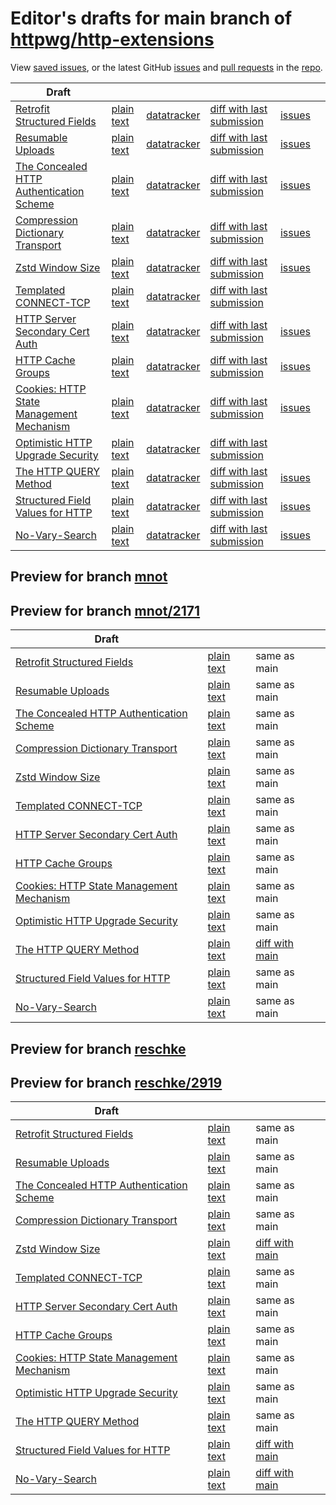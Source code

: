 # Editor's drafts for main branch of [httpwg/http-extensions](https://github.com/httpwg/http-extensions)

View [saved issues](issues.html), or the latest GitHub [issues](https://github.com/httpwg/http-extensions/issues) and [pull requests](https://github.com/httpwg/http-extensions/pulls) in the [repo](https://github.com/httpwg/http-extensions).

| Draft |     |     |     |     |     |
| ----- | --- | --- | --- | --- | --- |
| [Retrofit Structured Fields](./draft-ietf-httpbis-retrofit.html "Retrofit Structured Fields for HTTP (HTML)") | [plain text](./draft-ietf-httpbis-retrofit.txt "Retrofit Structured Fields for HTTP (Text)") | [datatracker](https://datatracker.ietf.org/doc/draft-ietf-httpbis-retrofit "Datatracker for draft-ietf-httpbis-retrofit") | [diff with last submission](https://author-tools.ietf.org/api/iddiff?doc_1=draft-ietf-httpbis-retrofit&url_2=https://httpwg.github.io/http-extensions/draft-ietf-httpbis-retrofit.txt) | [issues](https://github.com/httpwg/http-extensions/labels/retrofit) |
| [Resumable Uploads](./draft-ietf-httpbis-resumable-upload.html "Resumable Uploads for HTTP (HTML)") | [plain text](./draft-ietf-httpbis-resumable-upload.txt "Resumable Uploads for HTTP (Text)") | [datatracker](https://datatracker.ietf.org/doc/draft-ietf-httpbis-resumable-upload "Datatracker for draft-ietf-httpbis-resumable-upload") | [diff with last submission](https://author-tools.ietf.org/api/iddiff?doc_1=draft-ietf-httpbis-resumable-upload&url_2=https://httpwg.github.io/http-extensions/draft-ietf-httpbis-resumable-upload.txt) | [issues](https://github.com/httpwg/http-extensions/labels/resumable-upload) |
| [The Concealed HTTP Authentication Scheme](./draft-ietf-httpbis-unprompted-auth.html "The Concealed HTTP Authentication Scheme (HTML)") | [plain text](./draft-ietf-httpbis-unprompted-auth.txt "The Concealed HTTP Authentication Scheme (Text)") | [datatracker](https://datatracker.ietf.org/doc/draft-ietf-httpbis-unprompted-auth "Datatracker for draft-ietf-httpbis-unprompted-auth") | [diff with last submission](https://author-tools.ietf.org/api/iddiff?doc_1=draft-ietf-httpbis-unprompted-auth&url_2=https://httpwg.github.io/http-extensions/draft-ietf-httpbis-unprompted-auth.txt) | [issues](https://github.com/httpwg/http-extensions/labels/unprompted-auth) |
| [Compression Dictionary Transport](./draft-ietf-httpbis-compression-dictionary.html "Compression Dictionary Transport (HTML)") | [plain text](./draft-ietf-httpbis-compression-dictionary.txt "Compression Dictionary Transport (Text)") | [datatracker](https://datatracker.ietf.org/doc/draft-ietf-httpbis-compression-dictionary "Datatracker for draft-ietf-httpbis-compression-dictionary") | [diff with last submission](https://author-tools.ietf.org/api/iddiff?doc_1=draft-ietf-httpbis-compression-dictionary&url_2=https://httpwg.github.io/http-extensions/draft-ietf-httpbis-compression-dictionary.txt) | [issues](https://github.com/httpwg/http-extensions/labels/compression-dictionary) |
| [Zstd Window Size](./draft-ietf-httpbis-zstd-window-size.html "Window Sizing for Zstandard Content Encoding (HTML)") | [plain text](./draft-ietf-httpbis-zstd-window-size.txt "Window Sizing for Zstandard Content Encoding (Text)") | [datatracker](https://datatracker.ietf.org/doc/draft-ietf-httpbis-zstd-window-size "Datatracker for draft-ietf-httpbis-zstd-window-size") | [diff with last submission](https://author-tools.ietf.org/api/iddiff?doc_1=draft-ietf-httpbis-zstd-window-size&url_2=https://httpwg.github.io/http-extensions/draft-ietf-httpbis-zstd-window-size.txt) | [issues](https://github.com/httpwg/http-extensions/labels/zstd-window-size) |
| [Templated CONNECT-TCP](./draft-ietf-httpbis-connect-tcp.html "Template-Driven HTTP CONNECT Proxying for TCP (HTML)") | [plain text](./draft-ietf-httpbis-connect-tcp.txt "Template-Driven HTTP CONNECT Proxying for TCP (Text)") | [datatracker](https://datatracker.ietf.org/doc/draft-ietf-httpbis-connect-tcp "Datatracker for draft-ietf-httpbis-connect-tcp") | [diff with last submission](https://author-tools.ietf.org/api/iddiff?doc_1=draft-ietf-httpbis-connect-tcp&url_2=https://httpwg.github.io/http-extensions/draft-ietf-httpbis-connect-tcp.txt) |  |
| [HTTP Server Secondary Cert Auth](./draft-ietf-httpbis-secondary-server-certs.html "Secondary Certificate Authentication of HTTP Servers (HTML)") | [plain text](./draft-ietf-httpbis-secondary-server-certs.txt "Secondary Certificate Authentication of HTTP Servers (Text)") | [datatracker](https://datatracker.ietf.org/doc/draft-ietf-httpbis-secondary-server-certs "Datatracker for draft-ietf-httpbis-secondary-server-certs") | [diff with last submission](https://author-tools.ietf.org/api/iddiff?doc_1=draft-ietf-httpbis-secondary-server-certs&url_2=https://httpwg.github.io/http-extensions/draft-ietf-httpbis-secondary-server-certs.txt) | [issues](https://github.com/httpwg/http-extensions/labels/secondary-server-certs) |
| [HTTP Cache Groups](./draft-ietf-httpbis-cache-groups.html "HTTP Cache Groups (HTML)") | [plain text](./draft-ietf-httpbis-cache-groups.txt "HTTP Cache Groups (Text)") | [datatracker](https://datatracker.ietf.org/doc/draft-ietf-httpbis-cache-groups "Datatracker for draft-ietf-httpbis-cache-groups") | [diff with last submission](https://author-tools.ietf.org/api/iddiff?doc_1=draft-ietf-httpbis-cache-groups&url_2=https://httpwg.github.io/http-extensions/draft-ietf-httpbis-cache-groups.txt) | [issues](https://github.com/httpwg/http-extensions/labels/cache-groups) |
| [Cookies: HTTP State Management Mechanism](./draft-ietf-httpbis-rfc6265bis.html "Cookies: HTTP State Management Mechanism (HTML)") | [plain text](./draft-ietf-httpbis-rfc6265bis.txt "Cookies: HTTP State Management Mechanism (Text)") | [datatracker](https://datatracker.ietf.org/doc/draft-ietf-httpbis-rfc6265bis "Datatracker for draft-ietf-httpbis-rfc6265bis") | [diff with last submission](https://author-tools.ietf.org/api/iddiff?doc_1=draft-ietf-httpbis-rfc6265bis&url_2=https://httpwg.github.io/http-extensions/draft-ietf-httpbis-rfc6265bis.txt) | [issues](https://github.com/httpwg/http-extensions/labels/6265bis) |
| [Optimistic HTTP Upgrade Security](./draft-ietf-httpbis-optimistic-upgrade.html "Security Considerations for Optimistic Use of HTTP Upgrade (HTML)") | [plain text](./draft-ietf-httpbis-optimistic-upgrade.txt "Security Considerations for Optimistic Use of HTTP Upgrade (Text)") | [datatracker](https://datatracker.ietf.org/doc/draft-ietf-httpbis-optimistic-upgrade "Datatracker for draft-ietf-httpbis-optimistic-upgrade") | [diff with last submission](https://author-tools.ietf.org/api/iddiff?doc_1=draft-ietf-httpbis-optimistic-upgrade&url_2=https://httpwg.github.io/http-extensions/draft-ietf-httpbis-optimistic-upgrade.txt) |  |
| [The HTTP QUERY Method](./draft-ietf-httpbis-safe-method-w-body.html "The HTTP QUERY Method (HTML)") | [plain text](./draft-ietf-httpbis-safe-method-w-body.txt "The HTTP QUERY Method (Text)") | [datatracker](https://datatracker.ietf.org/doc/draft-ietf-httpbis-safe-method-w-body "Datatracker for draft-ietf-httpbis-safe-method-w-body") | [diff with last submission](https://author-tools.ietf.org/api/iddiff?doc_1=draft-ietf-httpbis-safe-method-w-body&url_2=https://httpwg.github.io/http-extensions/draft-ietf-httpbis-safe-method-w-body.txt) | [issues](https://github.com/httpwg/http-extensions/labels/query-method) |
| [Structured Field Values for HTTP](./draft-ietf-httpbis-sfbis.html "Structured Field Values for HTTP (HTML)") | [plain text](./draft-ietf-httpbis-sfbis.txt "Structured Field Values for HTTP (Text)") | [datatracker](https://datatracker.ietf.org/doc/draft-ietf-httpbis-sfbis "Datatracker for draft-ietf-httpbis-sfbis") | [diff with last submission](https://author-tools.ietf.org/api/iddiff?doc_1=draft-ietf-httpbis-sfbis&url_2=https://httpwg.github.io/http-extensions/draft-ietf-httpbis-sfbis.txt) | [issues](https://github.com/httpwg/http-extensions/labels/header-structure) |
| [No-Vary-Search](./draft-ietf-httpbis-no-vary-search.html "No-Vary-Search (HTML)") | [plain text](./draft-ietf-httpbis-no-vary-search.txt "No-Vary-Search (Text)") | [datatracker](https://datatracker.ietf.org/doc/draft-ietf-httpbis-no-vary-search "Datatracker for draft-ietf-httpbis-no-vary-search") | [diff with last submission](https://author-tools.ietf.org/api/iddiff?doc_1=draft-ietf-httpbis-no-vary-search&url_2=https://httpwg.github.io/http-extensions/draft-ietf-httpbis-no-vary-search.txt) | [issues](https://github.com/httpwg/http-extensions/labels/no-vary-search) |

## Preview for branch [mnot](mnot)

## Preview for branch [mnot/2171](mnot/2171)

| Draft |     |     |     |
| ----- | --- | --- | --- |
| [Retrofit Structured Fields](mnot/2171/draft-ietf-httpbis-retrofit.html "Retrofit Structured Fields for HTTP (HTML)") | [plain text](mnot/2171/draft-ietf-httpbis-retrofit.txt "Retrofit Structured Fields for HTTP (Text)") | same as main |
| [Resumable Uploads](mnot/2171/draft-ietf-httpbis-resumable-upload.html "Resumable Uploads for HTTP (HTML)") | [plain text](mnot/2171/draft-ietf-httpbis-resumable-upload.txt "Resumable Uploads for HTTP (Text)") | same as main |
| [The Concealed HTTP Authentication Scheme](mnot/2171/draft-ietf-httpbis-unprompted-auth.html "The Concealed HTTP Authentication Scheme (HTML)") | [plain text](mnot/2171/draft-ietf-httpbis-unprompted-auth.txt "The Concealed HTTP Authentication Scheme (Text)") | same as main |
| [Compression Dictionary Transport](mnot/2171/draft-ietf-httpbis-compression-dictionary.html "Compression Dictionary Transport (HTML)") | [plain text](mnot/2171/draft-ietf-httpbis-compression-dictionary.txt "Compression Dictionary Transport (Text)") | same as main |
| [Zstd Window Size](mnot/2171/draft-ietf-httpbis-zstd-window-size.html "Window Sizing for Zstandard Content Encoding (HTML)") | [plain text](mnot/2171/draft-ietf-httpbis-zstd-window-size.txt "Window Sizing for Zstandard Content Encoding (Text)") | same as main |
| [Templated CONNECT-TCP](mnot/2171/draft-ietf-httpbis-connect-tcp.html "Template-Driven HTTP CONNECT Proxying for TCP (HTML)") | [plain text](mnot/2171/draft-ietf-httpbis-connect-tcp.txt "Template-Driven HTTP CONNECT Proxying for TCP (Text)") | same as main |
| [HTTP Server Secondary Cert Auth](mnot/2171/draft-ietf-httpbis-secondary-server-certs.html "Secondary Certificate Authentication of HTTP Servers (HTML)") | [plain text](mnot/2171/draft-ietf-httpbis-secondary-server-certs.txt "Secondary Certificate Authentication of HTTP Servers (Text)") | same as main |
| [HTTP Cache Groups](mnot/2171/draft-ietf-httpbis-cache-groups.html "HTTP Cache Groups (HTML)") | [plain text](mnot/2171/draft-ietf-httpbis-cache-groups.txt "HTTP Cache Groups (Text)") | same as main |
| [Cookies: HTTP State Management Mechanism](mnot/2171/draft-ietf-httpbis-rfc6265bis.html "Cookies: HTTP State Management Mechanism (HTML)") | [plain text](mnot/2171/draft-ietf-httpbis-rfc6265bis.txt "Cookies: HTTP State Management Mechanism (Text)") | same as main |
| [Optimistic HTTP Upgrade Security](mnot/2171/draft-ietf-httpbis-optimistic-upgrade.html "Security Considerations for Optimistic Use of HTTP Upgrade (HTML)") | [plain text](mnot/2171/draft-ietf-httpbis-optimistic-upgrade.txt "Security Considerations for Optimistic Use of HTTP Upgrade (Text)") | same as main |
| [The HTTP QUERY Method](mnot/2171/draft-ietf-httpbis-safe-method-w-body.html "The HTTP QUERY Method (HTML)") | [plain text](mnot/2171/draft-ietf-httpbis-safe-method-w-body.txt "The HTTP QUERY Method (Text)") | [diff with main](https://author-tools.ietf.org/api/iddiff?url_1=https://httpwg.github.io/http-extensions/draft-ietf-httpbis-safe-method-w-body.txt&url_2=https://httpwg.github.io/http-extensions/mnot/2171/draft-ietf-httpbis-safe-method-w-body.txt) |
| [Structured Field Values for HTTP](mnot/2171/draft-ietf-httpbis-sfbis.html "Structured Field Values for HTTP (HTML)") | [plain text](mnot/2171/draft-ietf-httpbis-sfbis.txt "Structured Field Values for HTTP (Text)") | same as main |
| [No-Vary-Search](mnot/2171/draft-ietf-httpbis-no-vary-search.html "No-Vary-Search (HTML)") | [plain text](mnot/2171/draft-ietf-httpbis-no-vary-search.txt "No-Vary-Search (Text)") | same as main |

## Preview for branch [reschke](reschke)

## Preview for branch [reschke/2919](reschke/2919)

| Draft |     |     |     |
| ----- | --- | --- | --- |
| [Retrofit Structured Fields](reschke/2919/draft-ietf-httpbis-retrofit.html "Retrofit Structured Fields for HTTP (HTML)") | [plain text](reschke/2919/draft-ietf-httpbis-retrofit.txt "Retrofit Structured Fields for HTTP (Text)") | same as main |
| [Resumable Uploads](reschke/2919/draft-ietf-httpbis-resumable-upload.html "Resumable Uploads for HTTP (HTML)") | [plain text](reschke/2919/draft-ietf-httpbis-resumable-upload.txt "Resumable Uploads for HTTP (Text)") | same as main |
| [The Concealed HTTP Authentication Scheme](reschke/2919/draft-ietf-httpbis-unprompted-auth.html "The Concealed HTTP Authentication Scheme (HTML)") | [plain text](reschke/2919/draft-ietf-httpbis-unprompted-auth.txt "The Concealed HTTP Authentication Scheme (Text)") | same as main |
| [Compression Dictionary Transport](reschke/2919/draft-ietf-httpbis-compression-dictionary.html "Compression Dictionary Transport (HTML)") | [plain text](reschke/2919/draft-ietf-httpbis-compression-dictionary.txt "Compression Dictionary Transport (Text)") | same as main |
| [Zstd Window Size](reschke/2919/draft-ietf-httpbis-zstd-window-size.html "Window Sizing for Zstandard Content Encoding (HTML)") | [plain text](reschke/2919/draft-ietf-httpbis-zstd-window-size.txt "Window Sizing for Zstandard Content Encoding (Text)") | [diff with main](https://author-tools.ietf.org/api/iddiff?url_1=https://httpwg.github.io/http-extensions/draft-ietf-httpbis-zstd-window-size.txt&url_2=https://httpwg.github.io/http-extensions/reschke/2919/draft-ietf-httpbis-zstd-window-size.txt) |
| [Templated CONNECT-TCP](reschke/2919/draft-ietf-httpbis-connect-tcp.html "Template-Driven HTTP CONNECT Proxying for TCP (HTML)") | [plain text](reschke/2919/draft-ietf-httpbis-connect-tcp.txt "Template-Driven HTTP CONNECT Proxying for TCP (Text)") | same as main |
| [HTTP Server Secondary Cert Auth](reschke/2919/draft-ietf-httpbis-secondary-server-certs.html "Secondary Certificate Authentication of HTTP Servers (HTML)") | [plain text](reschke/2919/draft-ietf-httpbis-secondary-server-certs.txt "Secondary Certificate Authentication of HTTP Servers (Text)") | same as main |
| [HTTP Cache Groups](reschke/2919/draft-ietf-httpbis-cache-groups.html "HTTP Cache Groups (HTML)") | [plain text](reschke/2919/draft-ietf-httpbis-cache-groups.txt "HTTP Cache Groups (Text)") | same as main |
| [Cookies: HTTP State Management Mechanism](reschke/2919/draft-ietf-httpbis-rfc6265bis.html "Cookies: HTTP State Management Mechanism (HTML)") | [plain text](reschke/2919/draft-ietf-httpbis-rfc6265bis.txt "Cookies: HTTP State Management Mechanism (Text)") | same as main |
| [Optimistic HTTP Upgrade Security](reschke/2919/draft-ietf-httpbis-optimistic-upgrade.html "Security Considerations for Optimistic Use of HTTP Upgrade (HTML)") | [plain text](reschke/2919/draft-ietf-httpbis-optimistic-upgrade.txt "Security Considerations for Optimistic Use of HTTP Upgrade (Text)") | same as main |
| [The HTTP QUERY Method](reschke/2919/draft-ietf-httpbis-safe-method-w-body.html "The HTTP QUERY Method (HTML)") | [plain text](reschke/2919/draft-ietf-httpbis-safe-method-w-body.txt "The HTTP QUERY Method (Text)") | same as main |
| [Structured Field Values for HTTP](reschke/2919/draft-ietf-httpbis-sfbis.html "Structured Field Values for HTTP (HTML)") | [plain text](reschke/2919/draft-ietf-httpbis-sfbis.txt "Structured Field Values for HTTP (Text)") | [diff with main](https://author-tools.ietf.org/api/iddiff?url_1=https://httpwg.github.io/http-extensions/draft-ietf-httpbis-sfbis.txt&url_2=https://httpwg.github.io/http-extensions/reschke/2919/draft-ietf-httpbis-sfbis.txt) |
| [No-Vary-Search](reschke/2919/draft-ietf-httpbis-no-vary-search.html "No-Vary-Search (HTML)") | [plain text](reschke/2919/draft-ietf-httpbis-no-vary-search.txt "No-Vary-Search (Text)") | [diff with main](https://author-tools.ietf.org/api/iddiff?url_1=https://httpwg.github.io/http-extensions/draft-ietf-httpbis-no-vary-search.txt&url_2=https://httpwg.github.io/http-extensions/reschke/2919/draft-ietf-httpbis-no-vary-search.txt) |

